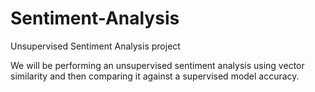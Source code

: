 # Sentiment-Analysis
Unsupervised Sentiment Analysis project

We will be performing an unsupervised sentiment analysis using vector similarity and then comparing it against a supervised model accuracy.
